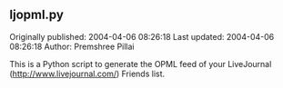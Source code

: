 ## ljopml.py

Originally published: 2004-04-06 08:26:18
Last updated: 2004-04-06 08:26:18
Author: Premshree Pillai

This is a Python script to generate the OPML feed of your LiveJournal (http://www.livejournal.com/) Friends list.